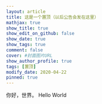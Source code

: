 ```yaml
---
layout: article
title: 这是一个置顶（以后公告会发在这里）
mathjax: true
show_title: true
show_edit_on_github: false
show_date: true
show_tags: true
comment: false
cover: #封面图片URL
show_author_profile: true
tags: [置顶]
modify_date: 2020-04-22
pinned: true 
---
```


你好，世界。
Hello World
